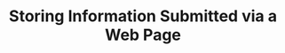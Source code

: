 ---
title: "Storing Information Submitted via a Web Page"
published: true
morea_id: dbsubmit
morea_type: experience
morea_summary: "POST data to your web app, then save it in a database"
morea_sort_order: 3
---